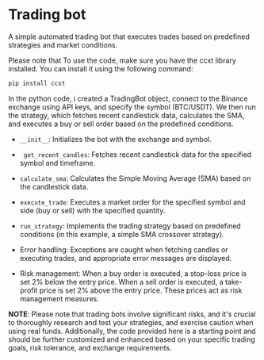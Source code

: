 # Trading bot

A simple  automated trading bot that executes trades based on predefined strategies and market conditions.


Please note that To use the code, make sure you have the ccxt library installed. You can install it using the following command:
```bash
pip install ccxt
```

In the python code, i created a TradingBot object, connect to the Binance exchange using API keys, and specify the symbol (BTC/USDT). We then run the strategy, which fetches recent candlestick data, calculates the SMA, and executes a buy or sell order based on the predefined conditions.


 -  ``` __init__ ```: Initializes the bot with the exchange and symbol.
 -  ``` get_recent_candles```: Fetches recent candlestick data for the specified symbol and timeframe.
 -  ```calculate_sma```: Calculates the Simple Moving Average (SMA) based on the candlestick data.
 -  ```execute_trade```: Executes a market order for the specified symbol and side (buy or sell) with the specified quantity.
 -  ```run_strategy```: Implements the trading strategy based on predefined conditions (in this example, a simple SMA crossover strategy).
   
- Error handling: Exceptions are caught when fetching candles or executing trades, and appropriate error messages are displayed.
- Risk management: When a buy order is executed, a stop-loss price is set 2% below the entry price. When a sell order is executed, a take-profit price is set 2% above the entry price. These prices act as risk management measures.


__NOTE__: Please note that trading bots involve significant risks, and it's crucial to thoroughly research and test your strategies, and exercise caution when using real funds. Additionally, the code provided here is a starting point and should be further customized and enhanced based on your specific trading goals, risk tolerance, and exchange requirements.
